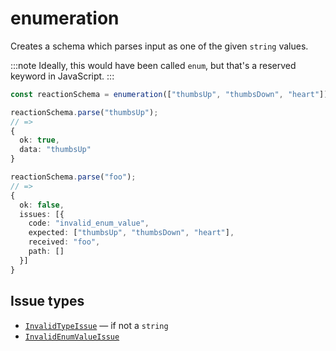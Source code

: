 # enumeration

Creates a schema which parses input as one of the given `string` values.

:::note
Ideally, this would have been called `enum`, but that's a reserved keyword in JavaScript.
:::

```ts
const reactionSchema = enumeration(["thumbsUp", "thumbsDown", "heart"]);

reactionSchema.parse("thumbsUp");
// =>
{
  ok: true,
  data: "thumbsUp"
}

reactionSchema.parse("foo");
// =>
{
  ok: false,
  issues: [{
    code: "invalid_enum_value",
    expected: ["thumbsUp", "thumbsDown", "heart"],
    received: "foo",
    path: []
  }]
}
```

## Issue types

- [`InvalidTypeIssue`](/api/issues/InvalidTypeIssue) — if not a `string`
- [`InvalidEnumValueIssue`](/api/issues/InvalidEnumValueIssue)
